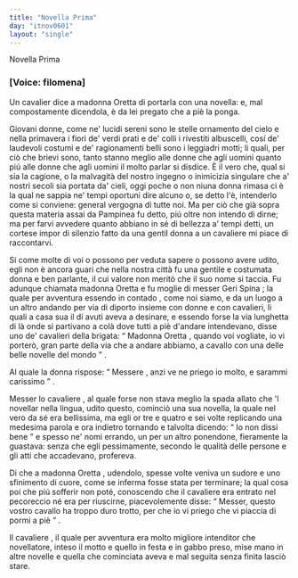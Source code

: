 ```yaml
---
title: "Novella Prima"
day: "itnov0601"
layout: "single"
---
```

<html>
 <head>
 </head>
 <body>
  <div id="nov0601" type="novella" who="filomena">
   <head>
    Novella Prima
   </head>
   <p>
    <h3>
     [Voice: filomena]
    </h3>
   </p>
   <argument>
    <p>
     <milestone id="p06010001"/>
     Un
     <name persref="cavaliere-0601" type="person">
      cavalier
     </name>
     dice a
     <name persref="oretta" type="person">
      madonna Oretta
     </name>
     di portarla con una novella: e, mal compostamente dicendola, &egrave; da lei pregato che a pi&egrave; la ponga.
    </p>
   </argument>
   <div3 type="commentary" who="filomena">
    <p>
     <milestone id="p06010002"/>
     Giovani donne, come ne' lucidi sereni sono le stelle ornamento del cielo e nella primavera i fiori de' verdi prati e de' colli i rivestiti albuscelli, cos&iacute; de' laudevoli costumi e de' ragionamenti belli sono i leggiadri motti; li quali, per ci&ograve; che brievi sono, tanto stanno meglio alle donne che agli uomini quanto pi&uacute; alle donne che agli uomini il molto parlar si disdice.
     <milestone id="p06010003"/>
     &Egrave; il vero che, qual si sia la cagione, o la malvagit&agrave; del nostro ingegno o inimicizia singulare che a' nostri secoli sia portata da' cieli, oggi poche o non niuna donna rimasa ci &egrave; la qual ne sappia ne' tempi oportuni dire alcuno o, se detto l'&egrave;, intenderlo come si conviene: general vergogna di tutte noi.
     <milestone id="p06010004"/>
     Ma per ci&ograve; che gi&agrave; sopra questa materia assai da
     <name persref="pampinea" type="person">
      Pampinea
     </name>
     fu detto, pi&uacute; oltre non intendo di dirne; ma per farvi avvedere quanto abbiano in s&eacute; di bellezza a' tempi detti, un cortese impor di silenzio fatto da una
     <name persref="oretta" type="person">
      gentil donna
     </name>
     a un
     <name persref="cavaliere-0601" type="person">
      cavaliere
     </name>
     mi piace di raccontarvi.
    </p>
   </div3>
   <p>
    <milestone id="p06010005"/>
    S&iacute; come molte di voi o possono per veduta sapere o possono avere udito, egli non &egrave; ancora guari che nella
    <name placeref="firenze" type="place">
     nostra citt&agrave;
    </name>
    fu una gentile e costumata donna e ben parlante, il cui valore non merit&ograve; che il suo nome si taccia.
    <milestone id="p06010006"/>
    Fu adunque chiamata
    <name persref="oretta" type="person">
     madonna Oretta
    </name>
    e fu moglie di messer
    <name persref="gerispina" type="person">
     Geri Spina
    </name>
    ; la quale per avventura essendo in
    <name placeref="contado-0601" type="place">
     contado
    </name>
    , come noi siamo, e da un luogo a un altro andando per via di diporto insieme con donne e con cavalieri, li quali a casa sua il d&iacute; avuti aveva a desinare, e essendo forse la via lunghetta di l&agrave; onde si partivano a col&agrave; dove tutti a pi&egrave; d'andare intendevano, disse uno de' cavalieri della brigata:
    <milestone id="p06010007"/>
    <q direct="unspecified" who="cavaliere-0601">
     <name persref="oretta" type="person">
      Madonna Oretta
     </name>
     , quando voi vogliate, io vi porter&ograve;, gran parte della via che a andare abbiamo, a cavallo con una delle belle novelle del mondo
    </q>
    .
   </p>
   <p>
    <milestone id="p06010008"/>
    Al quale
    <name persref="oretta" type="person">
     la donna
    </name>
    rispose:
    <q direct="unspecified" who="oretta">
     <name persref="cavaliere-0601" type="person">
      Messere
     </name>
     , anzi ve ne priego io molto, e sarammi carissimo
    </q>
    .
   </p>
   <p>
    <milestone id="p06010009"/>
    Messer lo
    <name persref="cavaliere-0601" type="person">
     cavaliere
    </name>
    , al quale forse non stava meglio la spada allato che 'l novellar nella lingua, udito questo, cominci&ograve; una sua novella, la quale nel vero da s&eacute; era bellissima, ma egli or tre e quatro e sei volte replicando una medesima parola e ora indietro tornando e talvolta dicendo:
    <q direct="unspecified" who="cavaliere-0601">
     Io non dissi bene
    </q>
    e spesso ne' nomi errando, un per un altro ponendone, fieramente la guastava: senza che egli pessimamente, secondo le qualit&agrave; delle persone e gli atti che accadevano, profereva.
   </p>
   <p>
    <milestone id="p06010010"/>
    Di che a madonna
    <name persref="oretta" type="person">
     Oretta
    </name>
    , udendolo, spesse volte veniva un sudore e uno sfinimento di cuore, come se inferma fosse stata per terminare; la qual cosa poi che pi&uacute; sofferir non pot&eacute;, conoscendo che il
    <name persref="cavaliere-0601" type="person">
     cavaliere
    </name>
    era entrato nel pecoreccio n&eacute; era per riuscirne, piacevolemente disse:
    <milestone id="p06010011"/>
    <q direct="unspecified" who="oretta">
     Messer, questo vostro cavallo ha troppo duro trotto, per che io vi priego che vi piaccia di pormi a pi&egrave;
    </q>
    .
   </p>
   <p>
    <milestone id="p06010012"/>
    Il
    <name persref="cavaliere-0601" type="person">
     cavaliere
    </name>
    , il quale per avventura era molto migliore intenditor che novellatore, inteso il motto e quello in festa e in gabbo preso, mise mano in altre novelle e quella che cominciata aveva e mal seguita senza finita lasci&ograve; stare.
   </p>
  </div>
 </body>
</html>